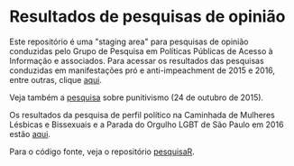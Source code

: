 # Resultados de pesquisas de opinião

Este repositório é uma "staging area" para pesquisas de opinião conduzidas pelo Grupo de Pesquisa em Políticas Públicas de Acesso à Informação e associados. Para acessar os resultados das pesquisas conduzidas em manifestações pró e anti-impeachment de 2015 e 2016, entre outras, clique [aqui](https://gpopai.usp.br/pesquisa/).

Veja também a [pesquisa](http://cdn.rawgit.com/pesquisaR/resultados/v2.0/pesquisa3.html) sobre punitivismo (24 de outubro de 2015).

Os resultados da pesquisa de perfil político na Caminhada de Mulheres Lésbicas e Bissexuais e a Parada do Orgulho LGBT de São Paulo em 2016 estão [aqui](https://docs.google.com/document/d/15IK9Jsz6JRBkhJox8rsa0V-wrY21RWA0dbdWN3EWxEM).

Para o código fonte, veja o repositório [pesquisaR](https://github.com/pesquisaR/pesquisaR).
